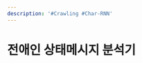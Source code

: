 ```yaml
---
description: '#Crawling #Char-RNN'
---
```


# 전애인 상태메시지 분석기

<figure><img src="../../../.gitbook/assets/전애인 상태메시지 분석기_페이지_01.jpg" alt=""><figcaption></figcaption></figure>

<figure><img src="../../../.gitbook/assets/전애인 상태메시지 분석기_페이지_02.jpg" alt=""><figcaption></figcaption></figure>

<figure><img src="../../../.gitbook/assets/전애인 상태메시지 분석기_페이지_03.jpg" alt=""><figcaption></figcaption></figure>

<figure><img src="../../../.gitbook/assets/전애인 상태메시지 분석기_페이지_04.jpg" alt=""><figcaption></figcaption></figure>

<figure><img src="../../../.gitbook/assets/전애인 상태메시지 분석기_페이지_05.jpg" alt=""><figcaption></figcaption></figure>

<figure><img src="../../../.gitbook/assets/전애인 상태메시지 분석기_페이지_06.jpg" alt=""><figcaption></figcaption></figure>

<figure><img src="../../../.gitbook/assets/전애인 상태메시지 분석기_페이지_07.jpg" alt=""><figcaption></figcaption></figure>

<figure><img src="../../../.gitbook/assets/전애인 상태메시지 분석기_페이지_08.jpg" alt=""><figcaption></figcaption></figure>

<figure><img src="../../../.gitbook/assets/전애인 상태메시지 분석기_페이지_09.jpg" alt=""><figcaption></figcaption></figure>

<figure><img src="../../../.gitbook/assets/전애인 상태메시지 분석기_페이지_10.jpg" alt=""><figcaption></figcaption></figure>

<figure><img src="../../../.gitbook/assets/전애인 상태메시지 분석기_페이지_11.jpg" alt=""><figcaption></figcaption></figure>

<figure><img src="../../../.gitbook/assets/전애인 상태메시지 분석기_페이지_12.jpg" alt=""><figcaption></figcaption></figure>

<figure><img src="../../../.gitbook/assets/전애인 상태메시지 분석기_페이지_13.jpg" alt=""><figcaption></figcaption></figure>

<figure><img src="../../../.gitbook/assets/전애인 상태메시지 분석기_페이지_14.jpg" alt=""><figcaption></figcaption></figure>

<figure><img src="../../../.gitbook/assets/전애인 상태메시지 분석기_페이지_15.jpg" alt=""><figcaption></figcaption></figure>

<figure><img src="../../../.gitbook/assets/전애인 상태메시지 분석기_페이지_16.jpg" alt=""><figcaption></figcaption></figure>

<figure><img src="../../../.gitbook/assets/전애인 상태메시지 분석기_페이지_17.jpg" alt=""><figcaption></figcaption></figure>

<figure><img src="../../../.gitbook/assets/전애인 상태메시지 분석기_페이지_18.jpg" alt=""><figcaption></figcaption></figure>

<figure><img src="../../../.gitbook/assets/전애인 상태메시지 분석기_페이지_19.jpg" alt=""><figcaption></figcaption></figure>

<figure><img src="../../../.gitbook/assets/전애인 상태메시지 분석기_페이지_20.jpg" alt=""><figcaption></figcaption></figure>

<figure><img src="../../../.gitbook/assets/전애인 상태메시지 분석기_페이지_21.jpg" alt=""><figcaption></figcaption></figure>

<figure><img src="../../../.gitbook/assets/전애인 상태메시지 분석기_페이지_22.jpg" alt=""><figcaption></figcaption></figure>

<figure><img src="../../../.gitbook/assets/전애인 상태메시지 분석기_페이지_23.jpg" alt=""><figcaption></figcaption></figure>

<figure><img src="../../../.gitbook/assets/전애인 상태메시지 분석기_페이지_24.jpg" alt=""><figcaption></figcaption></figure>

<figure><img src="../../../.gitbook/assets/전애인 상태메시지 분석기_페이지_25.jpg" alt=""><figcaption></figcaption></figure>

<figure><img src="../../../.gitbook/assets/전애인 상태메시지 분석기_페이지_26.jpg" alt=""><figcaption></figcaption></figure>

<figure><img src="../../../.gitbook/assets/전애인 상태메시지 분석기_페이지_27.jpg" alt=""><figcaption></figcaption></figure>

<figure><img src="../../../.gitbook/assets/전애인 상태메시지 분석기_페이지_28.jpg" alt=""><figcaption></figcaption></figure>

<figure><img src="../../../.gitbook/assets/전애인 상태메시지 분석기_페이지_29.jpg" alt=""><figcaption></figcaption></figure>

<figure><img src="../../../.gitbook/assets/전애인 상태메시지 분석기_페이지_30.jpg" alt=""><figcaption></figcaption></figure>

<figure><img src="../../../.gitbook/assets/전애인 상태메시지 분석기_페이지_31.jpg" alt=""><figcaption></figcaption></figure>

<figure><img src="../../../.gitbook/assets/전애인 상태메시지 분석기_페이지_32.jpg" alt=""><figcaption></figcaption></figure>

<figure><img src="../../../.gitbook/assets/전애인 상태메시지 분석기_페이지_33.jpg" alt=""><figcaption></figcaption></figure>

<figure><img src="../../../.gitbook/assets/전애인 상태메시지 분석기_페이지_34.jpg" alt=""><figcaption></figcaption></figure>

<figure><img src="../../../.gitbook/assets/전애인 상태메시지 분석기_페이지_35.jpg" alt=""><figcaption></figcaption></figure>

<figure><img src="../../../.gitbook/assets/전애인 상태메시지 분석기_페이지_36.jpg" alt=""><figcaption></figcaption></figure>

<figure><img src="../../../.gitbook/assets/전애인 상태메시지 분석기_페이지_37.jpg" alt=""><figcaption></figcaption></figure>

<figure><img src="../../../.gitbook/assets/전애인 상태메시지 분석기_페이지_38.jpg" alt=""><figcaption></figcaption></figure>

<figure><img src="../../../.gitbook/assets/전애인 상태메시지 분석기_페이지_39.jpg" alt=""><figcaption></figcaption></figure>

<figure><img src="../../../.gitbook/assets/전애인 상태메시지 분석기_페이지_40.jpg" alt=""><figcaption></figcaption></figure>

<figure><img src="../../../.gitbook/assets/전애인 상태메시지 분석기_페이지_41.jpg" alt=""><figcaption></figcaption></figure>

<figure><img src="../../../.gitbook/assets/전애인 상태메시지 분석기_페이지_42.jpg" alt=""><figcaption></figcaption></figure>

<figure><img src="../../../.gitbook/assets/전애인 상태메시지 분석기_페이지_43.jpg" alt=""><figcaption></figcaption></figure>

<figure><img src="../../../.gitbook/assets/전애인 상태메시지 분석기_페이지_44.jpg" alt=""><figcaption></figcaption></figure>

<figure><img src="../../../.gitbook/assets/전애인 상태메시지 분석기_페이지_45.jpg" alt=""><figcaption></figcaption></figure>

<figure><img src="../../../.gitbook/assets/전애인 상태메시지 분석기_페이지_46.jpg" alt=""><figcaption></figcaption></figure>

<figure><img src="../../../.gitbook/assets/전애인 상태메시지 분석기_페이지_47.jpg" alt=""><figcaption></figcaption></figure>

<figure><img src="../../../.gitbook/assets/전애인 상태메시지 분석기_페이지_48.jpg" alt=""><figcaption></figcaption></figure>

<figure><img src="../../../.gitbook/assets/전애인 상태메시지 분석기_페이지_49.jpg" alt=""><figcaption></figcaption></figure>

<figure><img src="../../../.gitbook/assets/전애인 상태메시지 분석기_페이지_50.jpg" alt=""><figcaption></figcaption></figure>

<figure><img src="../../../.gitbook/assets/전애인 상태메시지 분석기_페이지_51.jpg" alt=""><figcaption></figcaption></figure>

<figure><img src="../../../.gitbook/assets/전애인 상태메시지 분석기_페이지_52.jpg" alt=""><figcaption></figcaption></figure>

<figure><img src="../../../.gitbook/assets/전애인 상태메시지 분석기_페이지_53.jpg" alt=""><figcaption></figcaption></figure>

<figure><img src="../../../.gitbook/assets/전애인 상태메시지 분석기_페이지_54.jpg" alt=""><figcaption></figcaption></figure>

<figure><img src="../../../.gitbook/assets/전애인 상태메시지 분석기_페이지_55.jpg" alt=""><figcaption></figcaption></figure>

<figure><img src="../../../.gitbook/assets/전애인 상태메시지 분석기_페이지_56.jpg" alt=""><figcaption></figcaption></figure>

<figure><img src="../../../.gitbook/assets/전애인 상태메시지 분석기_페이지_57.jpg" alt=""><figcaption></figcaption></figure>

<figure><img src="../../../.gitbook/assets/전애인 상태메시지 분석기_페이지_58.jpg" alt=""><figcaption></figcaption></figure>

<figure><img src="../../../.gitbook/assets/전애인 상태메시지 분석기_페이지_59.jpg" alt=""><figcaption></figcaption></figure>

<figure><img src="../../../.gitbook/assets/전애인 상태메시지 분석기_페이지_60.jpg" alt=""><figcaption></figcaption></figure>

<figure><img src="../../../.gitbook/assets/전애인 상태메시지 분석기_페이지_61.jpg" alt=""><figcaption></figcaption></figure>

<figure><img src="../../../.gitbook/assets/전애인 상태메시지 분석기_페이지_62.jpg" alt=""><figcaption></figcaption></figure>

<figure><img src="../../../.gitbook/assets/전애인 상태메시지 분석기_페이지_63.jpg" alt=""><figcaption></figcaption></figure>
